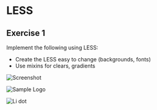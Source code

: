 # LESS

## Exercise 1
Implement the following using LESS:
* Create the LESS easy to change (backgrounds, fonts)
* Use mixins for clears, gradients

![Screenshot](https://raw.github.com/jasssonpet/TelerikAcademy/master/WebDesign/2.CSSStyling/4.SASS/1.PinkBlog/index.png)

![Sample Logo](https://raw.github.com/jasssonpet/TelerikAcademy/master/WebDesign/2.CSSStyling/4.SASS/1.PinkBlog/images/sample-logo.png)

![Li dot](https://raw.github.com/jasssonpet/TelerikAcademy/master/WebDesign/2.CSSStyling/4.SASS/1.PinkBlog/images/li-dot.png)
